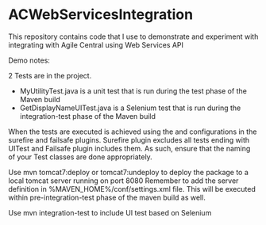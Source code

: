 # ACWebServicesIntegration
This repository contains code that I use to demonstrate and experiment with integrating with Agile Central using Web Services API

Demo notes:

2 Tests are in the project. 
- MyUtilityTest.java is a unit test that is run during the test phase of the Maven build
- GetDisplayNameUITest.java is a Selenium test that is run during the integration-test phase of the Maven build

When the tests are executed is achieved using the <exclude> and <include> configurations in the surefire and failsafe
plugins. Surefire plugin excludes all tests ending with UITest and Failsafe plugin includes them. As such, ensure
that the naming of your Test classes are done appropriately. 

Use mvn tomcat7:deploy or tomcat7:undeploy to deploy the package to a local tomcat server running on port 8080
Remember to add the server definition in %MAVEN_HOME%/conf/settings.xml file.
This will be executed within pre-integration-test phase of the maven build as well. 

Use mvn integration-test to include UI test based on Selenium

